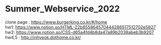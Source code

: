 # Summer_Webservice_2022
clone page : https://www.burgerking.co.kr/#/home <br>
hw1: https://www.notion.so/HTML-22b855864570444286517512702e5827 <br>
hw2: https://www.notion.so/CSS-d65a4fd4b8da47a89b2038abeb3b9207 <br>
hw4,5 : http://inhyeok.dothome.co.kr/

